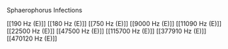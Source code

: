 Sphaerophorus Infections

[[190 Hz (E)]]
[[180 Hz (E)]]
[[750 Hz (E)]]
[[9000 Hz (E)]]
[[11090 Hz (E)]]
[[22500 Hz (E)]]
[[47500 Hz (E)]]
[[115700 Hz (E)]]
[[377910 Hz (E)]]
[[470120 Hz (E)]]